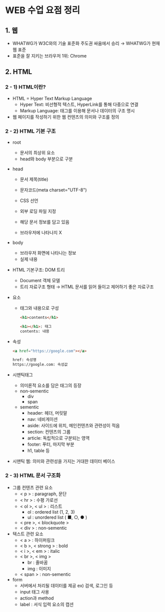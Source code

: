 # WEB 수업 요점 정리

## 1. 웹

- WHATWG가 W3C와의 기술 표준화 주도권 싸움에서 승리 → WHATWG가 현재 웹 표준
- 표준을 잘 지키는 브라우저 1위: Chrome



## 2. HTML

### 2 - 1) HTML이란?

- HTML = Hyper Text Markup Language
  - Hyper Text: 비선형적 텍스트, HyperLink를 통해 다중으로 연결
  - Markup Language: 태그를 이용해 문서나 데이터의 구조 명시
- 웹 페이지를 작성하기 위한 웹 컨텐츠의 의미와 구조를 정의



### 2 - 2) HTML 기본 구조

- root

  - 문서의 최상위 요소
  - head와 body 부분으로 구분

- head

  - 문서 제목(title)
  - 문자코드(meta charset="UTF-8")
  - CSS 선언
  - 외부 로딩 파일 지정

  

  - 해당 문서 정보를 담고 있음
  - 브라우저에 나타나지 X

- body

  - 브라우저 화면에 나타나는 정보
  - 실제 내용

- HTML 기본구조: DOM 트리

  - Document 객체 모델
  - 트리 자료구조 형태 → HTML 문서를 읽어 들이고 제어하기 좋은 자료구조

- 요소

  - 태그와 내용으로 구성

    ```html
    <h1>contents</h1>
    
    <h1></h1>: 태그
    contents: 내용
    ```

- 속성

  ```html
  <a href="https://google.com"></a>
  
  href: 속성명
  https://google.com: 속성값
  ```

- 시맨틱태그

  - 의미론적 요소를 담은 태그의 등장
  - non-sementic
    - div
    - span
  - sementic
    - header: 헤더, 머릿말
    - nav: 네비게이션
    - aside: 사이드에 위치, 메인컨텐츠와 관련성이 적음
    - section: 컨텐츠의 그룹
    - article: 독립적으로 구분되는 영역
    - footer: 푸터, 마지막 부분
    - h1, table 등

- 시맨틱 웹: 의미와 관련성을 가지는 거대한 데이터 베이스



### 2 - 3) HTML 문서 구조화

- 그룹 컨텐츠 관련 요소
  - < p > : paragraph, 문단
  - < hr > : 수평 가로선
  - < ol >, < ul > : 리스트
    - ol : ordered list (1, 2, 3)
    - ul : unordered list ( ■, ○, ● )
  - < pre >, < blockquote >
  - < div > : non-sementic
- 텍스트 관련 요소
  - < a > : 하이퍼링크
  - < b >, < strong > : bold
  - < i >, < em > : italic
  - < br >, < img >
    - br : 줄바꿈
    - img : 이미지
  - < span > : non-sementic
- form
  - 서버에서 처리될 데이터를 제공 ex) 검색, 로그인 등
  - input 태그 사용
  - action과 method
  - label : 서식 입력 요소의 캡션